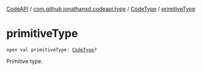 [CodeAPI](../../index.md) / [com.github.jonathanxd.codeapi.type](../index.md) / [CodeType](index.md) / [primitiveType](.)

# primitiveType

`open val primitiveType: `[`CodeType`](index.md)`?`

Primitive type.

